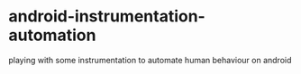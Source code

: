 android-instrumentation-automation
==================================

playing with some instrumentation to automate human behaviour on android